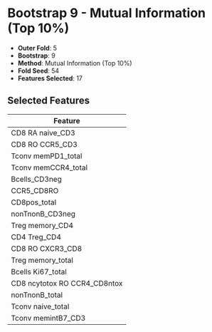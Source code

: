 # Bootstrap 9 - Mutual Information (Top 10%)

- **Outer Fold**: 5
- **Bootstrap**: 9
- **Method**: Mutual Information (Top 10%)
- **Fold Seed**: 54
- **Features Selected**: 17

## Selected Features

| Feature |
|---------|
| CD8 RA naive_CD3 |
| CD8 RO CCR5_CD3 |
| Tconv memPD1_total |
| Tconv memCCR4_total |
| Bcells_CD3neg |
| CCR5_CD8RO |
| CD8pos_total |
| nonTnonB_CD3neg |
| Treg memory_CD4 |
| CD4 Treg_CD4 |
| CD8 RO CXCR3_CD8 |
| Treg memory_total |
| Bcells Ki67_total |
| CD8 ncytotox RO CCR4_CD8ntox |
| nonTnonB_total |
| Tconv naive_total |
| Tconv memintB7_CD3 |
